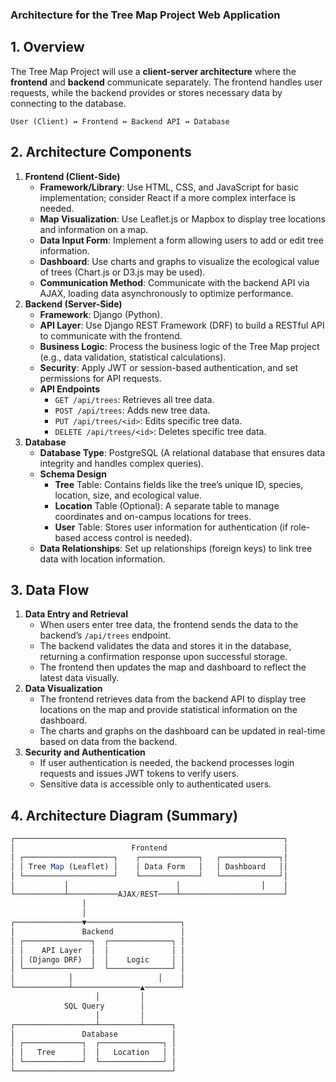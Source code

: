 ### **Architecture for the Tree Map Project Web Application**

## 1. Overview
The Tree Map Project will use a **client-server architecture** where the **frontend** and **backend** communicate separately. The frontend handles user requests, while the backend provides or stores necessary data by connecting to the database.
```
User (Client) ↔ Frontend ↔ Backend API ↔ Database
```
## 2. Architecture Components
1. **Frontend (Client-Side)**
    - **Framework/Library**: Use HTML, CSS, and JavaScript for basic implementation; consider React if a more complex interface is needed.
    - **Map Visualization**: Use Leaflet.js or Mapbox to display tree locations and information on a map.
    - **Data Input Form**: Implement a form allowing users to add or edit tree information.
    - **Dashboard**: Use charts and graphs to visualize the ecological value of trees (Chart.js or D3.js may be used).
    - **Communication Method**: Communicate with the backend API via AJAX, loading data asynchronously to optimize performance.
2. **Backend (Server-Side)**
    - **Framework**: Django (Python).
    - **API Layer**: Use Django REST Framework (DRF) to build a RESTful API to communicate with the frontend.
    - **Business Logic**: Process the business logic of the Tree Map project (e.g., data validation, statistical calculations).
    - **Security**: Apply JWT or session-based authentication, and set permissions for API requests.
    - **API Endpoints**
        - `GET /api/trees`: Retrieves all tree data.
        - `POST /api/trees`: Adds new tree data.
        - `PUT /api/trees/<id>`: Edits specific tree data.
        - `DELETE /api/trees/<id>`: Deletes specific tree data.
3. **Database**
    - **Database Type**: PostgreSQL (A relational database that ensures data integrity and handles complex queries).
    - **Schema Design**
        - **Tree** Table: Contains fields like the tree’s unique ID, species, location, size, and ecological value.
        - **Location** Table (Optional): A separate table to manage coordinates and on-campus locations for trees.
        - **User** Table: Stores user information for authentication (if role-based access control is needed).
    - **Data Relationships**: Set up relationships (foreign keys) to link tree data with location information.

## 3. Data Flow
1. **Data Entry and Retrieval**
    - When users enter tree data, the frontend sends the data to the backend’s `/api/trees` endpoint.
    - The backend validates the data and stores it in the database, returning a confirmation response upon successful storage.
    - The frontend then updates the map and dashboard to reflect the latest data visually.
2. **Data Visualization**
    - The frontend retrieves data from the backend API to display tree locations on the map and provide statistical information on the dashboard.
    - The charts and graphs on the dashboard can be updated in real-time based on data from the backend.
3. **Security and Authentication**
    - If user authentication is needed, the backend processes login requests and issues JWT tokens to verify users.
    - Sensitive data is accessible only to authenticated users.

## 4. Architecture Diagram (Summary)
```mathematica
┌────────────────────────────────────────────────────────────┐
│                          Frontend                          │
│ ┌────────────────────┐    ┌─────────────┐   ┌─────────────┐│
│ │ Tree Map (Leaflet) │    │ Data Form   │   │ Dashboard   ││
│ └────────────────────┘    └─────────────┘   └─────────────┘│
│           │                        │                  │    │
└───────────┴───────────AJAX/REST────┴───────────────────────┘
                │
                │
┌───────────────▼─────────────────────┐
│               Backend               │
│ ┌───────────────┐  ┌──────────────┐ │
│ │    API Layer  │  │              │ │
│ │ (Django DRF)  │  │    Logic     │ │
│ └───────────────┘  └──────────────┘ │
│            │                   │    │
└────────────┴───────────────▲────────┘
                   │         │
            SQL Query        │
                   │         │
┌──────────────────┴─────────┴──────┐
│               Database            │
│ ┌─────────────┐  ┌──────────────┐ │
│ │   Tree      │  │   Location   │ │
│ └─────────────┘  └──────────────┘ │
└───────────────────────────────────┘
```
